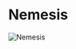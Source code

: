 # Nemesis

![Nemesis](https://cdn.discordapp.com/attachments/439926665435545601/721555652706828298/screenshot_20200614_124423.png)
